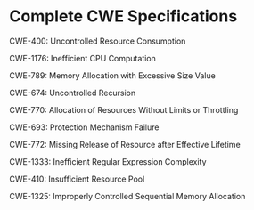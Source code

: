

# Complete CWE Specifications

CWE-400: Uncontrolled Resource Consumption

CWE-1176: Inefficient CPU Computation

CWE-789: Memory Allocation with Excessive Size Value

CWE-674: Uncontrolled Recursion

CWE-770: Allocation of Resources Without Limits or Throttling

CWE-693: Protection Mechanism Failure

CWE-772: Missing Release of Resource after Effective Lifetime

CWE-1333: Inefficient Regular Expression Complexity

CWE-410: Insufficient Resource Pool

CWE-1325: Improperly Controlled Sequential Memory Allocation